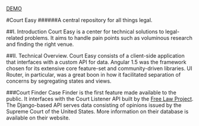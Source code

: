 [DEMO](https://court-easy.herokuapp.com/)

#Court Easy
######A central repository for all things legal.

##I. Introduction
Court Easy is a center for technical solutions to legal-related problems. It aims to handle pain points such as voluminous research and finding the right venue.

##II. Technical Overview.
Court Easy consists of a client-side application that interfaces with a custom API for data. Angular 1.5 was the framework chosen for its extensive core feature-set and community-driven libraries. UI Router, in particular, was a great boon in how it facilitated separation of concerns by segregating states and views.

###Court Finder
Case Finder is the first feature made available to the public. It interfaces with the Court Listener API built by the [Free Law Project](https://free.law/). The Django-based API serves data consisting of opinions issued by the Supreme Court of the United States. More information on their database is available on their website.
